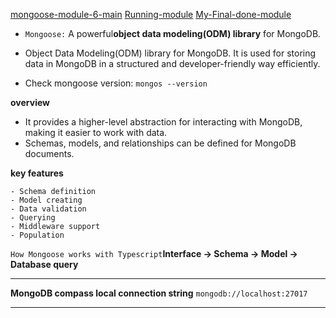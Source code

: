 [mongoose-module-6-main]()
[Running-module]()
[My-Final-done-module]()


- `Mongoose:` A powerful**object data modeling(ODM) library** for MongoDB.

- Object Data Modeling(ODM) library for MongoDB. It is used for storing data in MongoDB in a structured and developer-friendly way efficiently. 
- Check mongoose version: `mongos --version`

**overview** 

- It provides a higher-level abstraction for interacting with MongoDB, making it easier to work with data.
- Schemas, models, and relationships can be defined for MongoDB documents.

**key features**

    - Schema definition
    - Model creating
    - Data validation
    - Querying
    - Middleware support
    - Population


`How Mongoose works with Typescript`**Interface → Schema → Model → Database query**


---

**MongoDB compass local connection string**  `mongodb://localhost:27017`


----

